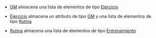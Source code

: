 
- <u>GM</u> almacena una lista de elementos de tipo <u>Ejercicio</u>

- <u>Ejercicio</u> almacena un atributo de tipo <u>GM</u> y una lista de elementos de tipo <u>Rutina</u>
- <u>Rutina</u> almacena una lista de elementos de tipo <u>Entrenamiento</u>